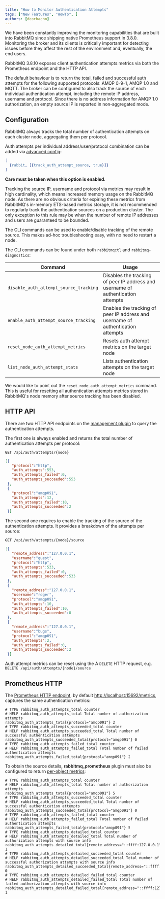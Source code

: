```yaml
---
title: "How to Monitor Authentication Attempts"
tags: ["New Features", "HowTo", ]
authors: [dcorbacho]
---
```


We have been constantly improving the monitoring capabilities that are built into RabbitMQ since shipping native Prometheus support in 3.8.0. Monitoring the broker and its clients is critically important for detecting issues before they affect the rest of the environment and, eventually, the end users.

RabbitMQ 3.8.10 exposes client authentication attempts metrics via both the Prometheus endpoint and the HTTP API.

<!-- truncate -->

The default behaviour is to return the total, failed and successful auth attempts for the following supported protocols: AMQP 0-9-1, AMQP 1.0 and MQTT. The broker can be configured to also track the source of each individual authentication attempt, including the remote IP address, username and protocol. Since there is no address information for AMQP 1.0 authorization, an empty source IP is reported in non-aggregated mode.



## Configuration

RabbitMQ always tracks the total number of authentication attempts on each cluster node, aggregating them per protocol.

Auth attempts per individual address/user/protocol combination can be added via [advanced config](/docs/configure#advanced-config-file):

```erlang
[
  {rabbit, [{track_auth_attempt_source, true}]}
]
```

**Care must be taken when this option is enabled.**

Tracking the source IP, username and protocol via metrics may result in high cardinality, which means increased memory usage on the RabbitMQ node. As there are no obvious criteria for expiring these metrics from RabbitMQ's in-memory ETS-based metrics storage, it is not recommended to regularly track the authentication sources on a production cluster. The only exception to this rule may be when the number of remote IP addresses and users are guaranteed to be bounded.

The CLI commands can be used to enable/disable tracking of the remote source. This makes ad-hoc troubleshooting easy, with no need to restart a node.

The CLI commands can be found under both `rabbitmqctl` and `rabbitmq-diagnostics`:

| Command | Usage |
| ------- | ----- |
| `disable_auth_attempt_source_tracking` | Disables the tracking of peer IP address and username of authentication attempts |
| `enable_auth_attempt_source_tracking` | Enables the tracking of peer IP address and username of authentication attempts |
| `reset_node_auth_attempt_metrics` | Resets auth attempt metrics on the target node |
| `list_node_auth_attempt_stats` | Lists authentication attempts on the target node |

We would like to point out the `reset_node_auth_attempt_metrics` command. This is useful for resetting all authentication attempts metrics stored in RabbitMQ's node memory after source tracking has been disabled.



## HTTP API

There are two HTTP API endpoints on the [management plugin](/docs/management#http-api) to query the authentication attempts.

The first one is always enabled and returns the total number of authentication attempts per protocol:

```plaintext
GET /api/auth/attempts/{node}
```

```json
[{
   "protocol":"http",
   "auth_attempts":553,
   "auth_attempts_failed":0,
   "auth_attempts_succeeded":553
 },
 {
   "protocol":"amqp091",
   "auth_attempts":12,
   "auth_attempts_failed":10,
   "auth_attempts_succeeded":2
 }]
```
The second one requires to enable the tracking of the source of the authentication attempts. It provides a breakdown of the attempts per source:

```plaintext
GET /api/auth/attempts/{node}/source
```

```json
[{
   "remote_address":"127.0.0.1",
   "username":"guest",
   "protocol":"http",
   "auth_attempts":533,
   "auth_attempts_failed":0,
   "auth_attempts_succeeded":533
 },
 {
   "remote_address":"127.0.0.1",
   "username":"roger",
   "protocol":"amqp091",
   "auth_attempts":10,
   "auth_attempts_failed":10,
   "auth_attempts_succeeded":0
 },
 {
   "remote_address":"127.0.0.1",
   "username":"bugs",
   "protocol":"amqp091",
   "auth_attempts":2,
   "auth_attempts_failed":0,
   "auth_attempts_succeeded":2
 }]
```

Auth attempt metrics can be reset using the A `DELETE` HTTP request, e.g. `DELETE /api/auth/attempts/{node}/source`



## Prometheus HTTP

The [Prometheus HTTP endpoint](/docs/prometheus), by default [http://localhost:15692/metrics](http://localhost:15692/metrics), captures the same authentication metrics:

```plaintext
# TYPE rabbitmq_auth_attempts_total counter
# HELP rabbitmq_auth_attempts_total Total number of authorization attempts
rabbitmq_auth_attempts_total{protocol="amqp091"} 2
# TYPE rabbitmq_auth_attempts_succeeded_total counter
# HELP rabbitmq_auth_attempts_succeeded_total Total number of successful authentication attempts
rabbitmq_auth_attempts_succeeded_total{protocol="amqp091"} 0
# TYPE rabbitmq_auth_attempts_failed_total counter
# HELP rabbitmq_auth_attempts_failed_total Total number of failed authentication attempts
rabbitmq_auth_attempts_failed_total{protocol="amqp091"} 2
```

To obtain the source details, **rabbitmq_prometheus** plugin must also be configured to return [per-object metrics](/docs/prometheus#metric-aggregation):

```plaintext
# TYPE rabbitmq_auth_attempts_total counter
# HELP rabbitmq_auth_attempts_total Total number of authorization attempts
rabbitmq_auth_attempts_total{protocol="amqp091"} 5
# TYPE rabbitmq_auth_attempts_succeeded_total counter
# HELP rabbitmq_auth_attempts_succeeded_total Total number of successful authentication attempts
rabbitmq_auth_attempts_succeeded_total{protocol="amqp091"} 0
# TYPE rabbitmq_auth_attempts_failed_total counter
# HELP rabbitmq_auth_attempts_failed_total Total number of failed authentication attempts
rabbitmq_auth_attempts_failed_total{protocol="amqp091"} 5
# TYPE rabbitmq_auth_attempts_detailed_total counter
# HELP rabbitmq_auth_attempts_detailed_total Total number of authorization attempts with source info
rabbitmq_auth_attempts_detailed_total{remote_address="::ffff:127.0.0.1",username="guest",protocol="amqp091"} 1
# TYPE rabbitmq_auth_attempts_detailed_succeeded_total counter
# HELP rabbitmq_auth_attempts_detailed_succeeded_total Total number of successful authorization attempts with source info
rabbitmq_auth_attempts_detailed_succeeded_total{remote_address="::ffff:127.0.0.1",username="guest",protocol="amqp091"} 0
# TYPE rabbitmq_auth_attempts_detailed_failed_total counter
# HELP rabbitmq_auth_attempts_detailed_failed_total Total number of failed authorization attempts with source info
rabbitmq_auth_attempts_detailed_failed_total{remote_address="::ffff:127.0.0.1",username="guest",protocol="amqp091"} 1
```

<!-- TODO @gerhard: Add Grafana dashboard -->
